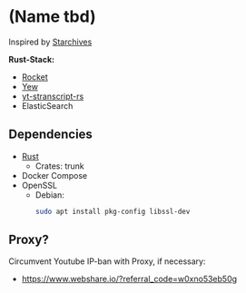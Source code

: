 # (Name tbd)

Inspired by [Starchives](https://github.com/kyjackson/starchives?tab=readme-ov-file)

**Rust-Stack:**

- [Rocket](https://rocket.rs/)
- [Yew](https://yew.rs/docs/next/getting-started/introduction)
- [yt-stranscript-rs](https://crates.io/crates/yt-transcript-rs)
- ElasticSearch

## Dependencies

- [Rust](https://www.rust-lang.org/tools/install)
    - Crates: trunk
- Docker Compose
- OpenSSL
    - Debian:
        ```bash
        sudo apt install pkg-config libssl-dev
        ```

## Proxy?

Circumvent Youtube IP-ban with Proxy, if necessary:

- https://www.webshare.io/?referral_code=w0xno53eb50g
